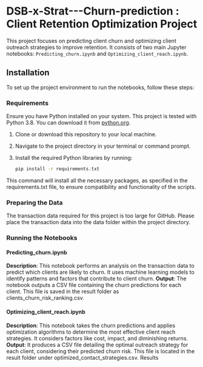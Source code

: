 # DSB-x-Strat---Churn-prediction : Client Retention Optimization Project

This project focuses on predicting client churn and optimizing client outreach strategies to improve retention. It consists of two main Jupyter notebooks: `Predicting_churn.ipynb` and `Optimizing_client_reach.ipynb`.

## Installation

To set up the project environment to run the notebooks, follow these steps:

### Requirements

Ensure you have Python installed on your system. This project is tested with Python 3.8. You can download it from [python.org](https://www.python.org/downloads/).

1. Clone or download this repository to your local machine.
2. Navigate to the project directory in your terminal or command prompt.
3. Install the required Python libraries by running:

   ```bash
   pip install -r requirements.txt
   ```

This command will install all the necessary packages, as specified in the requirements.txt file, to ensure compatibility and functionality of the scripts.

### Preparing the Data
The transaction data required for this project is too large for GitHub. Please place the transaction data into the data folder within the project directory.

### Running the Notebooks
#### Predicting_churn.ipynb
**Description**: This notebook performs an analysis on the transaction data to predict which clients are likely to churn. It uses machine learning models to identify patterns and factors that contribute to client churn.
**Output**: The notebook outputs a CSV file containing the churn predictions for each client. This file is saved in the result folder as clients_churn_risk_ranking.csv.
#### Optimizing_client_reach.ipynb
**Description**: This notebook takes the churn predictions and applies optimization algorithms to determine the most effective client reach strategies. It considers factors like cost, impact, and diminishing returns.
**Output**: It produces a CSV file detailing the optimal outreach strategy for each client, considering their predicted churn risk. This file is located in the result folder under optimized_contact_strategies.csv.
Results
